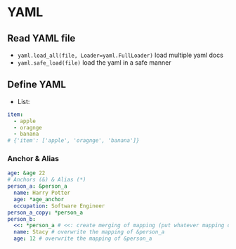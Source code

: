 # YAML

## Read YAML file

- `yaml.load_all(file, Loader=yaml.FullLoader)` load multiple yaml docs
- `yaml.safe_load(file)` load the yaml in a safe manner

## Define YAML

- List:

```yaml
item:
  - apple
  - oragnge
  - banana
# {'item': ['apple', 'oragnge', 'banana']}
```

### Anchor & Alias

```yaml
age: &age 22
# Anchors (&) & Alias (*)
person_a: &person_a
  name: Harry Potter
  age: *age_anchor
  occupation: Software Engineer
person_a_copy: *person_a
person_b:
  <<: *person_a # <<: create merging of mapping (put whatever mapping on &person_a)
  name: Stacy # overwrite the mapping of &person_a
  age: 12 # overwrite the mapping of &person_a

```
